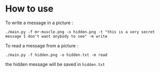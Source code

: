 # How to use 

To write a message in a picture :
```
./main.py -f mr-muscle.png -o hidden.png -t "this is a very secret message I don't want anybody to see" -m write
```

To read a message from a picture :
```
./main.py -f hidden.png -o hidden.txt -m read
```

the hidden message will be saved in `hidden.txt`